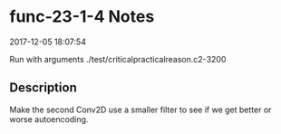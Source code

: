 # func-23-1-4 Notes

2017-12-05 18:07:54

Run with arguments ./test/criticalpracticalreason.c2-3200 

## Description

Make the second Conv2D use a smaller filter to see if we get better or worse autoencoding.
